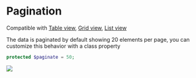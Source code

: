 # Pagination
Compatible with [Table view](/table-view), [Grid view](/grid-view), [List view](/list-view)

The data is paginated by default showing 20 elements per page, you can customize this behavior with a class property

```php
protected $paginate = 50;
```

![](/img/docs/paginator.png)


